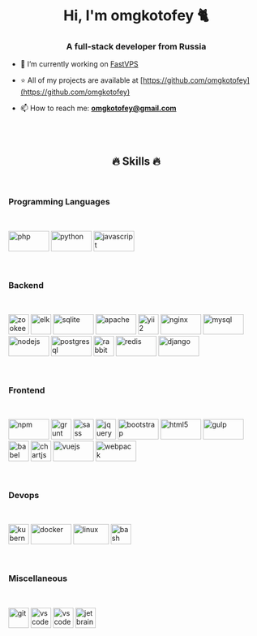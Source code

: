 <h1 align="center">Hi, I'm omgkotofey 🐈</h1>
<h3 align="center">A full-stack developer from Russia</h3>

- 🚀 I’m currently working on [FastVPS](https://fastvps.hosting/)

- ⭐ All of my projects are available at [https://github.com/omgkotofey](https://github.com/omgkotofey)

- 📫 How to reach me: **omgkotofey@gmail.com**
<br>
<br>
<h2 align="center">🔥 Skills 🔥</h2>
<br>
<h3>Programming Languages</h4>
<br>
<p align="left">
	<img src="https://www.vectorlogo.zone/logos/php/php-ar21.svg" alt="php" width="80" height="40" /> 
	<img src="https://www.vectorlogo.zone/logos/python/python-ar21.svg" alt="python" width="80" height="40" /> 
	<img src="https://www.vectorlogo.zone/logos/javascript/javascript-ar21.svg" alt="javascript" width="80" height="40" /> 
</p>
<br>
<h3>Backend</h3>
<br>
<p align="left">
	<img src="https://www.vectorlogo.zone/logos/apache_zookeeper/apache_zookeeper-icon.svg" alt="zookeeper" width="40" height="40" />
	<img src="https://www.vectorlogo.zone/logos/elastic/elastic-icon.svg" alt="elk" width="40" height="40" />
	<img src="https://www.vectorlogo.zone/logos/sqlite/sqlite-ar21.svg" alt="sqlite" width="80" height="40" />
	<img src="https://www.vectorlogo.zone/logos/apache/apache-ar21.svg" alt="apache" width="80" height="40" />
	<img src="https://www.vectorlogo.zone/logos/yiiframework/yiiframework-icon.svg" alt="yii2" width="40" height="40" />
	<img src="https://www.vectorlogo.zone/logos/nginx/nginx-ar21.svg" alt="nginx" width="80" height="40" />
	<img src="https://www.vectorlogo.zone/logos/mysql/mysql-ar21.svg" alt="mysql" width="80" height="40" /> 
	<img src="https://www.vectorlogo.zone/logos/nodejs/nodejs-ar21.svg" alt="nodejs" width="80" height="40" /> 
	<img src="https://www.vectorlogo.zone/logos/postgresql/postgresql-ar21.svg" alt="postgresql" width="80" height="40" /> 
	<img src="https://www.vectorlogo.zone/logos/rabbitmq/rabbitmq-icon.svg" alt="rabbitMQ" width="40" height="40" /> 
	<img src="https://www.vectorlogo.zone/logos/redis/redis-ar21.svg" alt="redis" width="80" height="40" />
	<img src="https://www.vectorlogo.zone/logos/djangoproject/djangoproject-ar21.svg" alt="django" width="80" height="40" />  
</p>
<br>
<h3>Frontend</h3>
<br>
<p align="left">
	<img src="https://www.vectorlogo.zone/logos/npmjs/npmjs-ar21.svg" alt="npm" width="80" height="40" />
	<img src="https://www.vectorlogo.zone/logos/gruntjs/gruntjs-icon.svg" alt="grunt" width="40" height="40" />
	<img src="https://www.vectorlogo.zone/logos/sass-lang/sass-lang-icon.svg" alt="sass" width="40" height="40" />
	<img src="https://www.vectorlogo.zone/logos/jquery/jquery-vertical.svg" alt="jquery" width="40" height="40" />
	<img src="https://www.vectorlogo.zone/logos/getbootstrap/getbootstrap-ar21.svg" alt="bootstrap" width="80" height="40" />
	<img src="https://www.vectorlogo.zone/logos/w3_html5/w3_html5-ar21.svg" alt="html5" width="80" height="40" /> 
	<img src="https://www.vectorlogo.zone/logos/gulpjs/gulpjs-ar21.svg" alt="gulp" width="80" height="40" /> 
	<img src="https://www.vectorlogo.zone/logos/babeljs/babeljs-icon.svg" alt="babel" width="40" height="40" />
	<img src="https://www.chartjs.org/media/logo-title.svg" alt="chartjs" width="40" height="40" />  
	<img src="https://www.vectorlogo.zone/logos/vuejs/vuejs-ar21.svg" alt="vuejs" width="80" height="40" /> 
	<img src="https://www.vectorlogo.zone/logos/js_webpack/js_webpack-ar21.svg" alt="webpack" width="80" height="40" />
</p>
<br>
<h3>Devops</h3>
<br>
<p align="left">
	<img src="https://www.vectorlogo.zone/logos/kubernetes/kubernetes-icon.svg" alt="kubernetes" width="40" height="40" /> 
	<img src="https://www.vectorlogo.zone/logos/docker/docker-ar21.svg" alt="docker" width="80" height="40" /> 
	<img src="https://www.vectorlogo.zone/logos/linux/linux-ar21.svg" alt="linux" width="70" height="40" /> 
	<img src="https://www.vectorlogo.zone/logos/gnu_bash/gnu_bash-icon.svg" alt="bash" width="40" height="40" /> 
</p>
<br>
<h3>Miscellaneous</h3>
<br>
<p align="left">
	<img src="https://www.vectorlogo.zone/logos/git-scm/git-scm-icon.svg" alt="git" width="40" height="40" />
	<img src="https://www.vectorlogo.zone/logos/ubuntu/ubuntu-icon.svg" alt="vscode" width="40" height="40" />
	<img src="https://www.vectorlogo.zone/logos/visualstudio_code/visualstudio_code-icon.svg" alt="vscode" width="40" height="40" />
	<img src="https://www.vectorlogo.zone/logos/jetbrains/jetbrains-icon.svg" alt="jetbrains" width="40" height="40" />
</p>
